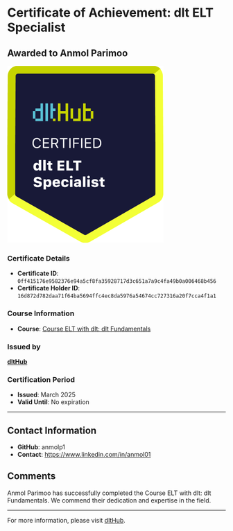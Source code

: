 
# Certificate of Achievement: dlt ELT Specialist

## Awarded to **Anmol Parimoo**

![Course Image](../badges/dlt_ELT_specialist.png)

### Certificate Details
- **Certificate ID**: `0ff415176e9582376e94a5cf8fa35928717d3c651a7a9c4fa49b0a006468b456`
- **Certificate Holder ID**: `16d872d782daa71f64ba5694ffc4ec8da5976a54674cc727316a20f7cca4f1a1`

### Course Information
- **Course**: [Course ELT with dlt: dlt Fundamentals](https://github.com/dlt-hub/dlthub-education/tree/main/courses/dlt_fundamentals_dec_2024)

### Issued by
[**dltHub**](https://dlthub.com/) 

### Certification Period
- **Issued**: March 2025
- **Valid Until**: No expiration

---

## Contact Information
- **GitHub**: anmolp1
- **Contact**: https://www.linkedin.com/in/anmol01

## Comments
Anmol Parimoo has successfully completed the Course ELT with dlt: dlt Fundamentals. We commend their dedication and expertise in the field.

---

For more information, please visit [dltHub](https://dlthub.com/).
    